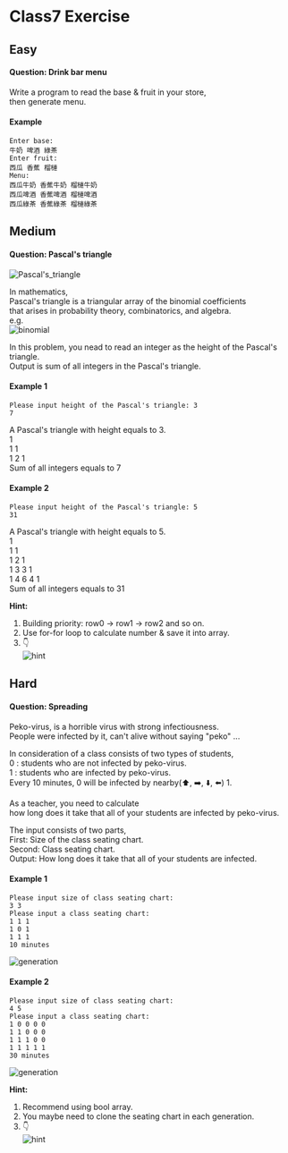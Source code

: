 # Class7 Exercise
## Easy

#### **Question: Drink bar menu**

Write a program to read the base & fruit in your store, \
then generate menu.

#### Example

```
Enter base: 
牛奶 啤酒 綠茶
Enter fruit:
西瓜 香蕉 榴槤
Menu:
西瓜牛奶 香蕉牛奶 榴槤牛奶
西瓜啤酒 香蕉啤酒 榴槤啤酒
西瓜綠茶 香蕉綠茶 榴槤綠茶
```


## Medium

#### **Question: Pascal's triangle**

![Pascal's_triangle](https://upload.wikimedia.org/wikipedia/commons/0/0d/PascalTriangleAnimated2.gif)

In mathematics, \
Pascal's triangle is a triangular array of the binomial coefficients \
that arises in probability theory, combinatorics, and algebra. \
e.g. \
![binomial](https://imgur.com/1KL14Yn.jpg)

In this problem, you nead to read an integer as the height of the Pascal's triangle. \
Output is sum of all integers in the Pascal's triangle. 

#### Example 1

```
Please input height of the Pascal's triangle: 3
7
```
A Pascal's triangle with height equals to 3. \
1 \
1 1 \
1 2 1 \
Sum of all integers equals to 7

#### Example 2

```
Please input height of the Pascal's triangle: 5
31
```
A Pascal's triangle with height equals to 5. \
1 \
1 1 \
1 2 1 \
1 3 3 1 \
1 4 6 4 1 \
Sum of all integers equals to 31

**Hint:** 

1. Building priority: row0 -> row1 -> row2 and so on.
2. Use for-for loop to calculate number & save it into array.
3. :point_down: \
![hint](https://imgur.com/dt2Nlq3.jpg)

## Hard

#### **Question: Spreading**

Peko-virus, is a horrible virus with strong infectiousness. \
People were infected by it, can't alive without saying "peko" ... 

In consideration of a class consists of two types of students, \
0 : students who are not infected by peko-virus. \
1 : students who are infected by peko-virus. \
Every 10 minutes, 0 will be infected by nearby(:arrow_up:, :arrow_right:, :arrow_down:, :arrow_left:) 1. 

As a teacher, you need to calculate \
how long does it take that all of your students are infected by peko-virus.

The input consists of two parts, \
First: Size of the class seating chart. \
Second: Class seating chart. \
Output: How long does it take that all of your students are infected.

#### Example 1

```
Please input size of class seating chart:
3 3
Please input a class seating chart:
1 1 1
1 0 1
1 1 1
10 minutes
```
![generation](https://imgur.com/tEJcdrf.jpg)

#### Example 2

```
Please input size of class seating chart:
4 5
Please input a class seating chart:
1 0 0 0 0
1 1 0 0 0
1 1 1 0 0
1 1 1 1 1
30 minutes
```
![generation](https://imgur.com/vKIBjSi.jpg)

**Hint:** 

1. Recommend using bool array.
2. You maybe need to clone the seating chart in each generation.
3. :point_down: \
![hint](https://imgur.com/0winPzm.jpg)
